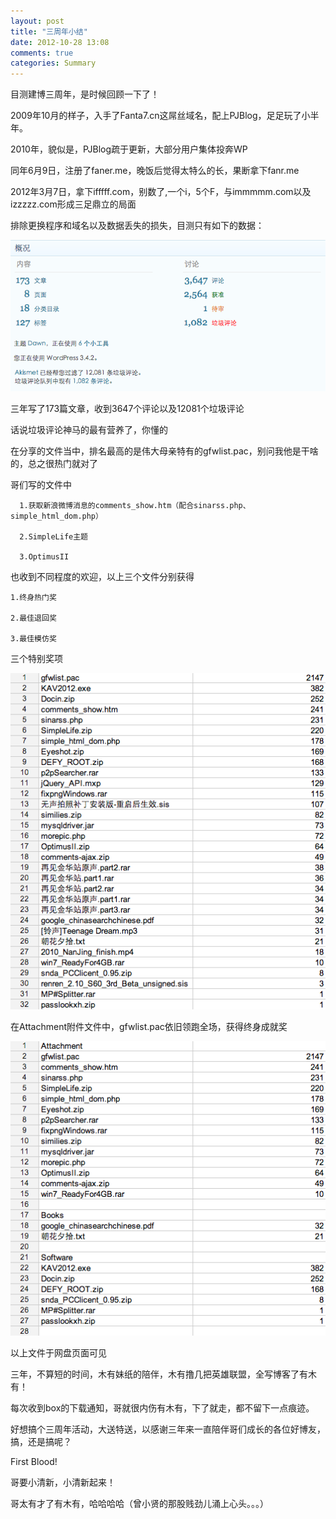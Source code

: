 ```yaml
---
layout: post
title: "三周年小结"
date: 2012-10-28 13:08
comments: true
categories: Summary
---
```


目测建博三周年，是时候回顾一下了！

2009年10月的样子，入手了Fanta7.cn这屌丝域名，配上PJBlog，足足玩了小半年。

2010年，貌似是，PJBlog疏于更新，大部分用户集体投奔WP

同年6月9日，注册了faner.me，晚饭后觉得太特么的长，果断拿下fanr.me

2012年3月7日，拿下ifffff.com，别数了,一个i，5个F，与immmmm.com以及izzzzz.com形成三足鼎立的局面

排除更换程序和域名以及数据丢失的损失，目测只有如下的数据：

![概况](images/2012/10/28/1.png)

<!--more-->

三年写了173篇文章，收到3647个评论以及12081个垃圾评论

话说垃圾评论神马的最有营养了，你懂的

在分享的文件当中，排名最高的是伟大母亲特有的gfwlist.pac，别问我他是干啥的，总之很热门就对了

哥们写的文件中

      1.获取新浪微博消息的comments_show.htm（配合sinarss.php、simple_html_dom.php）

      2.SimpleLife主题

      3.OptimusII

也收到不同程度的欢迎，以上三个文件分别获得

    1.终身热门奖

    2.最佳退回奖

    3.最佳模仿奖

三个特别奖项

![热门文件](images/2012/10/28/2.png)

在Attachment附件文件中，gfwlist.pac依旧领跑全场，获得终身成就奖

![总冠军](images/2012/10/28/3.png)

以上文件于网盘页面可见

三年，不算短的时间，木有妹纸的陪伴，木有撸几把英雄联盟，全写博客了有木有！

每次收到box的下载通知，哥就很内伤有木有，下了就走，都不留下一点痕迹。

好想搞个三周年活动，大送特送，以感谢三年来一直陪伴哥们成长的各位好博友，搞，还是搞呢？

First Blood!

哥要小清新，小清新起来！

哥太有才了有木有，哈哈哈哈（曾小贤的那股贱劲儿涌上心头。。。）